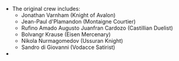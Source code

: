 - The original crew includes:
	-  Jonathan Varnham (Knight of Avalon)
	- Jean-Paul d'Plamandon (Montaigne Courtier)
	- Rufino Amado Augusto Juanfran Cardozo (Castillian Duelist)
	- Bolvangr Krause (Eisen Mercenary)
	- Nikola Nurmagomedov (Ussuran Knight)
	- Sandro di Giovanni (Vodacce Satirist)
- 